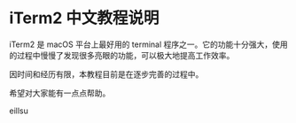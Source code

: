 # iTerm2 中文教程说明

iTerm2 是 macOS 平台上最好用的 terminal 程序之一。它的功能十分强大，使用的过程中慢慢了发现很多亮眼的功能，可以极大地提高工作效率。

因时间和经历有限，本教程目前是在逐步完善的过程中。

希望对大家能有一点点帮助。

eillsu